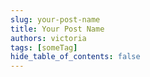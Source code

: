 ```yaml
---
slug: your-post-name
title: Your Post Name
authors: victoria
tags: [someTag]
hide_table_of_contents: false
---
```


<!--truncate-->
